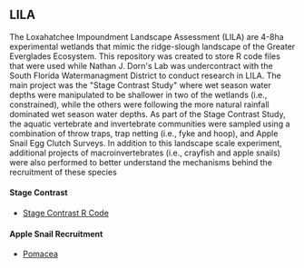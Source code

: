 ## LILA

The Loxahatchee Impoundment Landscape Assessment (LILA) are 4-8ha experimental wetlands that mimic the ridge-slough landscape of the Greater Everglades Ecosystem.  This repository was created to store R code files that were used while Nathan J. Dorn's Lab was undercontract with the South Florida Watermanagment District to conduct research in LILA. The main project was the "Stage Contrast Study" where wet season water depths were manipulated to be shallower in two of the wetlands (i.e., constrained), while the others were following the more natural rainfall dominated wet season water depths. As part of the Stage Contrast Study, the aquatic vertebrate and invertebrate communities were sampled using a combination of throw traps, trap netting (i.e., fyke and hoop), and Apple Snail Egg Clutch Surveys.  In addition to this landscape scale experiment, additional projects of macroinvertebrates (i.e., crayfish and apple snails) were also performed to better understand the mechanisms behind the recruitment of these species

#### Stage Contrast

 - [Stage Contrast R Code](https://github.com/nbarrus1/LILA/tree/main/Stage%20Contrast/)

#### Apple Snail Recruitment

- [Pomacea](https://github.com/nbarrus1/LILA/tree/main/Pomacea/)
